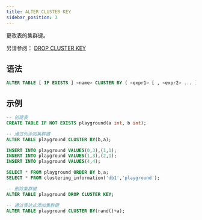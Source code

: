 ```yaml
---
title: ALTER CLUSTER KEY
sidebar_position: 3
---
```


更改表的集群键。

另请参阅：
[DROP CLUSTER KEY](./dml-drop-cluster-key.md)

## 语法

```sql
ALTER TABLE [ IF EXISTS ] <name> CLUSTER BY ( <expr1> [ , <expr2> ... ] )
```

## 示例

```sql
-- 创建表
CREATE TABLE IF NOT EXISTS playground(a int, b int);

-- 通过列添加集群键
ALTER TABLE playground CLUSTER BY(b,a);

INSERT INTO playground VALUES(0,3),(1,1);
INSERT INTO playground VALUES(1,3),(2,1);
INSERT INTO playground VALUES(4,4);

SELECT * FROM playground ORDER BY b,a;
SELECT * FROM clustering_information('db1','playground');

-- 删除集群键
ALTER TABLE playground DROP CLUSTER KEY;

-- 通过表达式添加集群键
ALTER TABLE playground CLUSTER BY(rand()+a); 
```